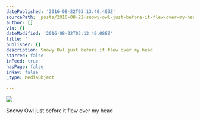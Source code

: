 ```yaml
---
datePublished: '2016-08-22T03:13:40.403Z'
sourcePath: _posts/2016-08-22-snowy-owl-just-before-it-flew-over-my-head.md
author: []
via: {}
dateModified: '2016-08-22T03:13:40.088Z'
title: ''
publisher: {}
description: Snowy Owl just before it flew over my head
starred: false
inFeed: true
hasPage: false
inNav: false
_type: MediaObject

---
```

![](https://the-grid-user-content.s3-us-west-2.amazonaws.com/de3d626a-d470-4a4b-8f29-46f5051310ac.jpg)

Snowy Owl just before it flew over my head
